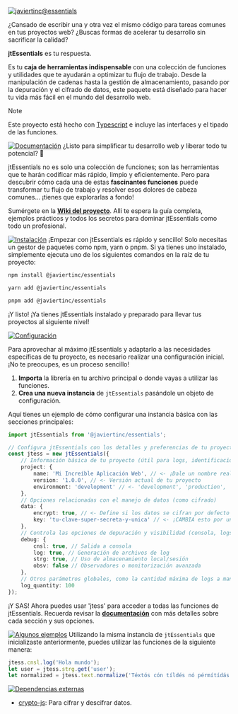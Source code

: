 [![javiertinc@essentials](https://javiertinc.github.io/media/jtEssentials/gh-header.png)](https://github.com/JaviertINC/jtEssentials)

¿Cansado de escribir una y otra vez el mismo código para tareas comunes en tus proyectos web? ¿Buscas formas de acelerar tu desarrollo sin sacrificar la calidad?

**jtEssentials** es tu respuesta.

Es tu **caja de herramientas indispensable** con una colección de funciones y utilidades que te ayudarán a optimizar tu flujo de trabajo. Desde la manipulación de cadenas hasta la gestión de almacenamiento, pasando por la depuración y el cifrado de datos, este paquete está diseñado para hacer tu vida más fácil en el mundo del desarrollo web.

> [!NOTE]
> Este proyecto está hecho con [Typescript](https://www.typescriptlang.org) e incluye las interfaces y el tipado de las funciones.

[![Documentación](https://javiertinc.github.io/media/jtEssentials/gh-documentacion.png)](https://github.com/JaviertINC/jtEssentials/wiki)
¿Listo para simplificar tu desarrollo web y liberar todo tu potencial? 🚀

jtEssentials no es solo una colección de funciones; son las herramientas que te harán codificar más rápido, limpio y eficientemente. Pero para descubrir cómo cada una de estas **fascinantes funciones** puede transformar tu flujo de trabajo y resolver esos dolores de cabeza comunes... ¡tienes que explorarlas a fondo!

Sumérgete en la [**Wiki del proyecto**](https://github.com/JaviertINC/jtEssentials/wiki). Allí te espera la guía completa, ejemplos prácticos y todos los secretos para dominar jtEssentials como todo un profesional.

[![Instalación](https://javiertinc.github.io/media/jtEssentials/gh-instalacion.png)](https://github.com/JaviertINC/jtEssentials/wiki)
¡Empezar con jtEssentials es rápido y sencillo! Solo necesitas un gestor de paquetes como npm, yarn o pnpm. Si ya tienes uno instalado, simplemente ejecuta uno de los siguientes comandos en la raíz de tu proyecto:

```bash
npm install @javiertinc/essentials
```

```bash
yarn add @javiertinc/essentials
```

```bash
pnpm add @javiertinc/essentials
```

¡Y listo! ¡Ya tienes jtEssentials instalado y preparado para llevar tus proyectos al siguiente nivel!

[![Configuración](https://javiertinc.github.io/media/jtEssentials/gh-configuracion.png)](https://github.com/JaviertINC/jtEssentials/wiki)

Para aprovechar al máximo jtEssentials y adaptarlo a las necesidades específicas de tu proyecto, es necesario realizar una configuración inicial. ¡No te preocupes, es un proceso sencillo!

1. **Importa** la librería en tu archivo principal o donde vayas a utilizar las funciones.
2. **Crea una nueva instancia** de `jtEssentials` pasándole un objeto de configuración.

Aquí tienes un ejemplo de cómo configurar una instancia básica con las secciones principales:

```typescript
import jtEssentials from '@javiertinc/essentials';

// Configura jtEssentials con los detalles y preferencias de tu proyecto
const jtess = new jtEssentials({
    // Información básica de tu proyecto (útil para logs, identificación, etc.)
    project: {
        name: 'Mi Increíble Aplicación Web', // <- ¡Dale un nombre real a tu proyecto!
        version: '1.0.0', // <- Versión actual de tu proyecto
        environment: 'development' // <- 'development', 'production', 'testing', etc.
    },
    // Opciones relacionadas con el manejo de datos (como cifrado)
    data: {
        encrypt: true, // <- Define si los datos se cifran por defecto
        key: 'tu-clave-super-secreta-y-unica' // <- ¡CAMBIA esto por una clave segura!
    },
    // Controla las opciones de depuración y visibilidad (consola, logs, etc.)
    debug: {
        cnsl: true, // Salida a consola
        log: true, // Generación de archivos de log
        strg: true, // Uso de almacenamiento local/sesión
        obsv: false // Observadores o monitorización avanzada
    },
    // Otros parámetros globales, como la cantidad máxima de logs a mantener
    log_quantity: 100
});
```

¡Y SAS! Ahora puedes usar 'jtess' para acceder a todas las funciones de jtEssentials. Recuerda revisar la [**documentación**](https://github.com/JaviertINC/jtEssentials/wiki) con más detalles sobre cada sección y sus opciones.

[![Algunos ejemplos](https://javiertinc.github.io/media/jtEssentials/gh-algunos-ejemplos.png)](https://github.com/JaviertINC/jtEssentials/wiki)
Utilizando la misma instancia de `jtEssentials` que inicializaste anteriormente, puedes utilizar las funciones de la siguiente manera:

```typescript
jtess.cnsl.log('Hola mundo');
let user = jtess.strg.get('user');
let normalized = jtess.text.normalize('Téxtós cón tíldés nó pérmítídás');
```

[![Dependencias externas](https://javiertinc.github.io/media/jtEssentials/gh-dependencias-externas.png)](https://www.npmjs.com/package/@JaviertINC/jtEssentials?activeTab=dependencies)

- [crypto-js](https://www.npmjs.com/package/crypto-js): Para cifrar y descifrar datos.
